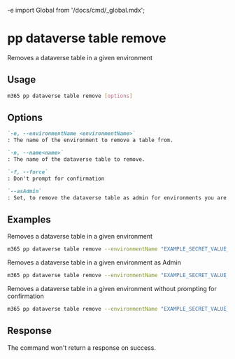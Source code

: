 -e <!-- DISCLAIMER: All secrets, passwords, and sensitive values in this document are examples only and not real credentials. -->
import Global from '/docs/cmd/_global.mdx';

# pp dataverse table remove

Removes a dataverse table in a given environment

## Usage

```sh
m365 pp dataverse table remove [options]
```

## Options

```md definition-list
`-e, --environmentName <environmentName>`
: The name of the environment to remove a table from.

`-n, --name<name>`
: The name of the dataverse table to remove.

`-f, --force`
: Don't prompt for confirmation

`--asAdmin`
: Set, to remove the dataverse table as admin for environments you are not a member of.
```

<Global />

## Examples

Removes a dataverse table in a given environment

```sh
m365 pp dataverse table remove --environmentName "EXAMPLE_SECRET_VALUE_PLACEHOLDER" --name "aaduser"
```

Removes a dataverse table in a given environment as Admin

```sh
m365 pp dataverse table remove --environmentName "EXAMPLE_SECRET_VALUE_PLACEHOLDER" --name "aaduser" --asAdmin
```

Removes a dataverse table in a given environment without prompting for confirmation

```sh
m365 pp dataverse table remove --environmentName "EXAMPLE_SECRET_VALUE_PLACEHOLDER" --name "aaduser" --force
```

## Response

The command won't return a response on success.
